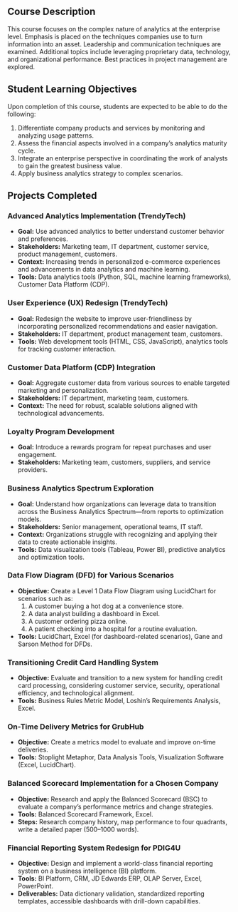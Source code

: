 ## Course Description

This course focuses on the complex nature of analytics at the enterprise level. Emphasis is placed on the techniques companies use to turn information into an asset. Leadership and communication techniques are examined. Additional topics include leveraging proprietary data, technology, and organizational performance. Best practices in project management are explored.

## Student Learning Objectives

Upon completion of this course, students are expected to be able to do the following:

1. Differentiate company products and services by monitoring and analyzing usage patterns.
2. Assess the financial aspects involved in a company’s analytics maturity cycle.
3. Integrate an enterprise perspective in coordinating the work of analysts to gain the greatest business value.
4. Apply business analytics strategy to complex scenarios.

## Projects Completed

### Advanced Analytics Implementation (TrendyTech)

- **Goal:** Use advanced analytics to better understand customer behavior and preferences.
- **Stakeholders:** Marketing team, IT department, customer service, product management, customers.
- **Context:** Increasing trends in personalized e-commerce experiences and advancements in data analytics and machine learning.
- **Tools:** Data analytics tools (Python, SQL, machine learning frameworks), Customer Data Platform (CDP).

### User Experience (UX) Redesign (TrendyTech)

- **Goal:** Redesign the website to improve user-friendliness by incorporating personalized recommendations and easier navigation.
- **Stakeholders:** IT department, product management team, customers.
- **Tools:** Web development tools (HTML, CSS, JavaScript), analytics tools for tracking customer interaction.

### Customer Data Platform (CDP) Integration

- **Goal:** Aggregate customer data from various sources to enable targeted marketing and personalization.
- **Stakeholders:** IT department, marketing team, customers.
- **Context:** The need for robust, scalable solutions aligned with technological advancements.

### Loyalty Program Development

- **Goal:** Introduce a rewards program for repeat purchases and user engagement.
- **Stakeholders:** Marketing team, customers, suppliers, and service providers.

### Business Analytics Spectrum Exploration

- **Goal:** Understand how organizations can leverage data to transition across the Business Analytics Spectrum—from reports to optimization models.
- **Stakeholders:** Senior management, operational teams, IT staff.
- **Context:** Organizations struggle with recognizing and applying their data to create actionable insights.
- **Tools:** Data visualization tools (Tableau, Power BI), predictive analytics and optimization tools.

### Data Flow Diagram (DFD) for Various Scenarios

- **Objective:** Create a Level 1 Data Flow Diagram using LucidChart for scenarios such as:
  1. A customer buying a hot dog at a convenience store.
  2. A data analyst building a dashboard in Excel.
  3. A customer ordering pizza online.
  4. A patient checking into a hospital for a routine evaluation.
- **Tools:** LucidChart, Excel (for dashboard-related scenarios), Gane and Sarson Method for DFDs.

### Transitioning Credit Card Handling System

- **Objective:** Evaluate and transition to a new system for handling credit card processing, considering customer service, security, operational efficiency, and technological alignment.
- **Tools:** Business Rules Metric Model, Loshin’s Requirements Analysis, Excel.

### On-Time Delivery Metrics for GrubHub

- **Objective:** Create a metrics model to evaluate and improve on-time deliveries.
- **Tools:** Stoplight Metaphor, Data Analysis Tools, Visualization Software (Excel, LucidChart).

### Balanced Scorecard Implementation for a Chosen Company

- **Objective:** Research and apply the Balanced Scorecard (BSC) to evaluate a company’s performance metrics and change strategies.
- **Tools:** Balanced Scorecard Framework, Excel.
- **Steps:** Research company history, map performance to four quadrants, write a detailed paper (500–1000 words).

### Financial Reporting System Redesign for PDIG4U

- **Objective:** Design and implement a world-class financial reporting system on a business intelligence (BI) platform.
- **Tools:** BI Platform, CRM, JD Edwards ERP, OLAP Server, Excel, PowerPoint.
- **Deliverables:** Data dictionary validation, standardized reporting templates, accessible dashboards with drill-down capabilities.
